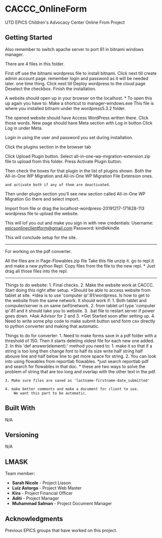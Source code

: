 # CACCC_OnlineForm
UTD EPICS Children's Advocacy Center Online From Project

## Getting Started
Also remember to switch apache server to port 81 in bitnami windows manager.

There are 4 files in this folder.

First off use the bitnami wordpress file to install bitnami. 
	Click next till create admin account page.
		remember login and password as it will be needed later.
			one time thing.
	Click next till Deploy wordpress to the cloud page 
		Deselect the checkbox.
	Finish the installation.

A website should open up in your browser on the localhost.
	* To open this up again you have to:
		Make a shortcut to manager-windows.exe
		This file is where you installed bitnami under
		the wordpress5.3.2 folder.

The opened website should have Access WordPress written there.
	Click those words.
	New page should have Meta section with Log in button
	Click Log in under Meta.

Login in using the user and password you set during installation.


Click the plugins section in the browser tab 

Click Upload Plugin button.
	Select all-in-one-wp-migration-extension.zip file to upload
	from this folder.
	Press Activate Plugin button.

Then check the boxes for that plugin in the list of plugins shown.
	Both the All-in-One WP Migration and 
		 All-in-One WP Migration File Extension ones.

	and activate both if any of them are deactivated.

Then under plugin section you'll see new section called All-in-One WP Migration
Go there and select import.

Import from file or drag the localhost-wordpress-20191217-171628-113 wordpress file
to upload the website.

This will lof you out and make you sign in with new credentials:
	Username: epicsonlineclientform@gmail.com
	Password: kindlekindle

This will conclude setup for the site.


-----------------------------------------------------------------------------------------


For working on the pdf converter.

All the files are in Page-Flowables.zip file
Take this file unzip it.
go to repl.it and make a new python Repl.
Copy files from the file to the new repl. 
	* Just drag all those files into the repl.


-----------------------------------------------------------------------------------------



Things to do website:
	1. Final checks.
	2. Make the website work at CACCC. Start doing this right after setup.
		*Should be able to access website from tablet at site. 
		*Idea is to use 'computer ip':81/wordpress. Is how to get to the website 
		from the same network. It should work if:
			1. Both tablet and computer/server is on same (wifi)network.
			2. from tablet url type 'computer ip':81 and it should take you to
			website.
	3. .bat file to restart server if power goes down.
		*Ask Advisor for 2 and 3.
		*Get Started soon after setting up.
	4. Need to write some php code to make submit button send form csv directly to 
	python converter and making that automatic.

Things to do for converter:
	1. Need to make forms save in a pdf folder with a threshold of 150. Then it starts
	deleting oldest file for each new one added.
	2. In this 'def answer(element):' method you need to:
		1. make it so that if a string is too long then change font to half its size
		   write half string half abouve line and half below line to get more space 
		   for string.
		2. You can look into using flowables from reportlab flowables.
			*just search reportlab pdf and search for flowables in that doc.
		* these are two ways to solve the problem of string that are too long and 
		  overlap with the other text in the pdf.
	
	3. Make sure files are saved as 'lastname-firstname-date_submitted'

	4. make better comments and make a document for client to use.
		We want this part to be automatic.
	


## Built With
N/A
## Versioning
N/A
## LMASK
Team member:
  * **Sarah Nicole**    - Project Liason
  * **Luiz Astorga**    - Project Web Master
  * **Kira**            - Project Financial Officer
  * **Aditi**           - Project Manager
  * **Muhammad Salman** - Project Document Manager

## Acknowledgments
Previous EPICS groups that have worked on this project.
